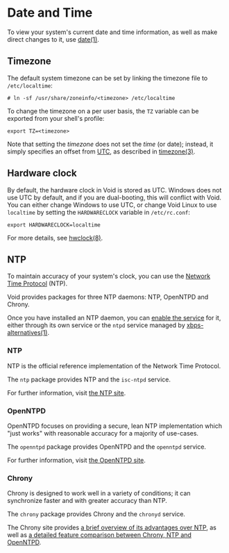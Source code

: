 # Date and Time

To view your system's current date and time information, as well as make direct
changes to it, use [date(1)](https://man.voidlinux.org/date.1).

## Timezone

The default system timezone can be set by linking the timezone file to
`/etc/localtime`:

```
# ln -sf /usr/share/zoneinfo/<timezone> /etc/localtime
```

To change the timezone on a per user basis, the `TZ` variable can be exported
from your shell's profile:

```
export TZ=<timezone>
```

Note that setting the *timezone* does not set the *time* (or date); instead, it
simply specifies an offset from
[UTC](https://en.wikipedia.org/wiki/Coordinated_Universal_Time), as described in
[timezone(3)](https://man.voidlinux.org/timezone.3).

## Hardware clock

By default, the hardware clock in Void is stored as UTC. Windows does not use
UTC by default, and if you are dual-booting, this will conflict with Void. You
can either change Windows to use UTC, or change Void Linux to use `localtime` by
setting the `HARDWARECLOCK` variable in `/etc/rc.conf`:

```
export HARDWARECLOCK=localtime
```

For more details, see [hwclock(8)](https://man.voidlinux.org/hwclock.8).

## NTP

To maintain accuracy of your system's clock, you can use the [Network Time
Protocol](https://en.wikipedia.org/wiki/Network_Time_Protocol) (NTP).

Void provides packages for three NTP daemons: NTP, OpenNTPD and Chrony.

Once you have installed an NTP daemon, you can [enable the
service](../config/services/index.md#managing-services) for it, either through
its own service or the `ntpd` service managed by
[xbps-alternatives(1)](https://man.voidlinux.org/xbps-alternatives.1).

### NTP

NTP is the official reference implementation of the Network Time Protocol.

The `ntp` package provides NTP and the `isc-ntpd` service.

For further information, visit [the NTP site](https://www.ntp.org/).

### OpenNTPD

OpenNTPD focuses on providing a secure, lean NTP implementation which "just
works" with reasonable accuracy for a majority of use-cases.

The `openntpd` package provides OpenNTPD and the `openntpd` service.

For further information, visit [the OpenNTPD site](https://www.openntpd.org/).

### Chrony

Chrony is designed to work well in a variety of conditions; it can synchronize
faster and with greater accuracy than NTP.

The `chrony` package provides Chrony and the `chronyd` service.

The Chrony site provides [a brief overview of its advantages over
NTP](https://chrony.tuxfamily.org/faq.html#_how_does_chrony_compare_to_ntpd),
as well as [a detailed feature comparison between Chrony, NTP and
OpenNTPD](https://chrony.tuxfamily.org/comparison.html).

